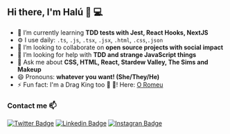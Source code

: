 ## Hi there, I'm Halú 👋 :computer:

- 🌱 I’m currently learning **TDD tests with Jest, React Hooks, NextJS**
- ⚙️ I use daily: `.ts`, `.js`, `.tsx`, `.jsx`, `.html`, `.css`,`.json`
- 👯 I’m looking to collaborate on **open source projects with social impact**
- 🤔 I’m looking for help with **TDD and strange JavaScript things**
- 💬 Ask me about **CSS, HTML, React, Stardew Valley, The Sims and Makeup**
- 😄 Pronouns: **whatever you want! (She/They/He)**
- ⚡ Fun fact: I'm a Drag King too :crown: :tophat:! Here: [O Romeu](https://www.instagram.com/o_king_romeu/)

### Contact me :mailbox:
[![Twitter Badge](https://img.shields.io/badge/-@haludecassia-1ca0f1?style=flat-square&labelColor=1ca0f1&logo=twitter&logoColor=white&link=https://twitter.com/haludecassia)](https://twitter.com/haludecassia) [![Linkedin Badge](https://img.shields.io/badge/-haludecassia-blue?style=flat-square&logo=Linkedin&logoColor=white&link=https://www.linkedin.com/in/halu-de-cassia/)](https://www.linkedin.com/in/halu-de-cassia/) [![Instagran Badge](https://img.shields.io/badge/-haludecassia.css-magenta?style=flat-square&logo=Instagram&logoColor=white&link=https://www.instagram.com/halucassia.css)](https://www.instagram.com/halucassia.css)
